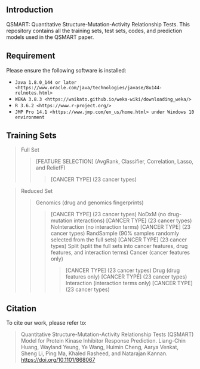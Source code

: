 ## Introduction

QSMART: Quantitative Structure-Mutation-Activity Relationship Tests. This repository contains all the training sets, test sets, codes, and prediction models used in the QSMART paper.

## Requirement

Please ensure the following software is installed:

- `Java 1.8.0_144 or later <https://www.oracle.com/java/technologies/javase/8u144-relnotes.html>`
- `WEKA 3.8.3 <https://waikato.github.io/weka-wiki/downloading_weka/>`
- `R 3.6.2 <https://www.r-project.org/>`
- `JMP Pro 14.1 <https://www.jmp.com/en_us/home.html> under Windows 10 environment`

## Training Sets

> Full Set
>> [FEATURE SELECTION] (AvgRank, Classifier, Correlation, Lasso, and ReliefF)
>>> [CANCER TYPE] (23 cancer types)

> Reduced Set
>> Genomics (drug and genomics fingerprints)
>>> [CANCER TYPE] (23 cancer types)
>> NoDxM (no drug-mutation interactions)
>>> [CANCER TYPE] (23 cancer types)
>> NoInteraction (no interaction terms)
>>> [CANCER TYPE] (23 cancer types)
>> RandSample (90% samples randomly selected from the full sets)
>>> [CANCER TYPE] (23 cancer types)
>> Split (split the full sets into cancer features, drug features, and interaction terms)
>>> Cancer (cancer features only)
>>>> [CANCER TYPE] (23 cancer types)
>>> Drug (drug features only)
>>>> [CANCER TYPE] (23 cancer types)
>>> Interaction (interaction terms only)
>>>> [CANCER TYPE] (23 cancer types)

## Citation

To cite our work, please refer to:

> Quantitative Structure-Mutation-Activity Relationship Tests (QSMART) Model for Protein Kinase Inhibitor Response Prediction. Liang-Chin Huang, Wayland Yeung, Ye Wang, Huimin Cheng, Aarya Venkat, Sheng Li, Ping Ma, Khaled Rasheed, and Natarajan Kannan. https://doi.org/10.1101/868067
